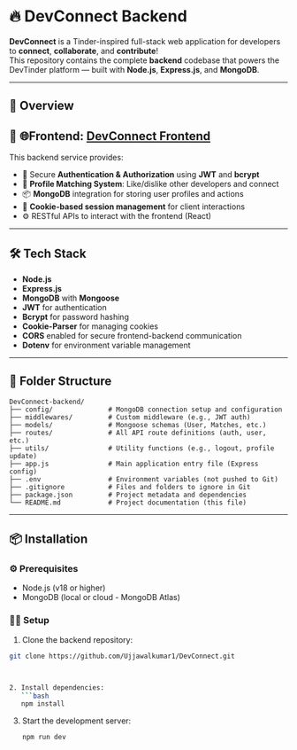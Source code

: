 # 🔥 DevConnect Backend

**DevConnect** is a Tinder-inspired full-stack web application for developers to **connect**, **collaborate**, and **contribute**!  
This repository contains the complete **backend** codebase that powers the DevTinder platform — built with **Node.js**, **Express.js**, and **MongoDB**.

---

## 🚀 Overview



## 🔗 **🌐Frontend:** [DevConnect Frontend](https://github.com/Ujjawalkumar1/DevConnect-web.git)

This backend service provides:

- 🔐 Secure **Authentication & Authorization** using **JWT** and **bcrypt**
- 🧠 **Profile Matching System**: Like/dislike other developers and connect
- 📦 **MongoDB** integration for storing user profiles and actions
- 🍪 **Cookie-based session management** for client interactions
- ⚙️ RESTful APIs to interact with the frontend (React)

---

## 🛠️ Tech Stack

- **Node.js**
- **Express.js**
- **MongoDB** with **Mongoose**
- **JWT** for authentication
- **Bcrypt** for password hashing
- **Cookie-Parser** for managing cookies
- **CORS** enabled for secure frontend-backend communication
- **Dotenv** for environment variable management

---
## 📁 Folder Structure

```
DevConnect-backend/
├── config/              # MongoDB connection setup and configuration
├── middlewares/         # Custom middleware (e.g., JWT auth)
├── models/              # Mongoose schemas (User, Matches, etc.)
├── routes/              # All API route definitions (auth, user, etc.)
├── utils/               # Utility functions (e.g., logout, profile update)
├── app.js               # Main application entry file (Express config)
├── .env                 # Environment variables (not pushed to Git)
├── .gitignore           # Files and folders to ignore in Git
├── package.json         # Project metadata and dependencies
└── README.md            # Project documentation (this file)
```




---

## 📦 Installation

### ⚙️ Prerequisites

- Node.js (v18 or higher)
- MongoDB (local or cloud - MongoDB Atlas)

### 🧑‍💻 Setup

1. Clone the backend repository:

```bash
git clone https://github.com/Ujjawalkumar1/DevConnect.git



2. Install dependencies:
   ```bash
   npm install
   ```

3. Start the development server:
   ```bash
   npm run dev
   ```





